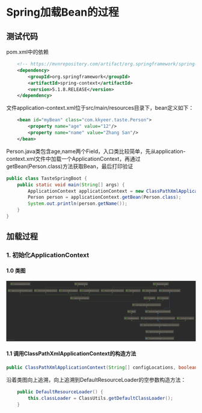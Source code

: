 # Spring加载Bean的过程

## 测试代码

pom.xml中的依赖

```xml
    <!-- https://mvnrepository.com/artifact/org.springframework/spring-context -->
    <dependency>
        <groupId>org.springframework</groupId>
        <artifactId>spring-context</artifactId>
        <version>5.1.8.RELEASE</version>
    </dependency>
```

文件application-context.xml位于src/main/resources目录下，bean定义如下：

```xml
	<bean id="myBean" class="com.kkyeer.taste.Person">
		<property name="age" value="12"/>
		<property name="name" value="Zhang San"/>
	</bean>
```

Person.java类包含age,name两个Field，入口类比较简单，先从application-context.xml文件中加载一个ApplicationContext，再通过getBean(Person.class)方法获取Bean，最后打印验证

```Java
public class TasteSpringBoot {
    public static void main(String[] args) {
        ApplicationContext applicationContext = new ClassPathXmlApplicationContext("application-context.xml");
        Person person = applicationContext.getBean(Person.class);
        System.out.println(person.getName());
    }
}
```

## 加载过程

### 1. 初始化ApplicationContext

#### 1.0 类图

![UML](./ClassPathXmlApplicationContext.png)

#### 1.1 调用ClassPathXmlApplicationContext的构造方法

```Java
public ClassPathXmlApplicationContext(String[] configLocations, boolean refresh, @Nullable ApplicationContext parent) throws BeansException;
```

沿着类图向上追溯，向上追溯到DefaultResourceLoader的空参数构造方法：

```Java
	public DefaultResourceLoader() {
		this.classLoader = ClassUtils.getDefaultClassLoader();
	}
```
